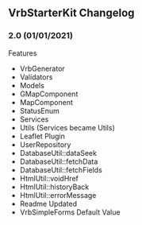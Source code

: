 ## VrbStarterKit Changelog

###  2.0 (01/01/2021)
Features
- VrbGenerator
- Validators
- Models
- GMapComponent
- MapComponent
- StatusEnum
- Services
- Utils (Services became Utils)
- Leaflet Plugin
- UserRepository
- DatabaseUtil::dataSeek
- DatabaseUtil::fetchData
- DatabaseUtil::fetchFields
- HtmlUtil::voidHref
- HtmlUtil::historyBack
- HtmlUtil::errorMessage
- Readme Updated
- VrbSimpleForms Default Value
